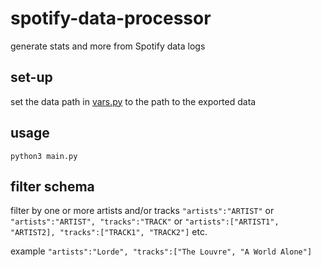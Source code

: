 # spotify-data-processor
 generate stats and more from Spotify data logs

## set-up
set the data path in [vars.py](./vars.py) to the path to the exported data

## usage
`python3 main.py`

## filter schema
filter by one or more artists and/or tracks
`"artists":"ARTIST"` or
`"artists":"ARTIST", "tracks":"TRACK"` or
`"artists":["ARTIST1", "ARTIST2], "tracks":["TRACK1", "TRACK2"]` etc.

example
`"artists":"Lorde", "tracks":["The Louvre", "A World Alone"]`
